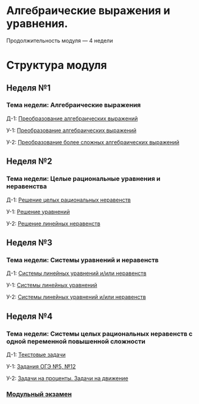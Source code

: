 # Алгебраические выражения и уравнения.

Продолжительность модуля — 4 недели

# Структура модуля

## Неделя №1

### Тема недели: Алгебраические выражения

Д-1: [Преобразование алгебраических выражений](./components/homework/homework-1.md)

У-1: [Преобразование алгебраических выражений](./components/class/class-1.md)

У-2: [Преобразование более сложных алгебраических выражений](./components/class/class-2.md)



## Неделя №2

### Тема недели: Целые рациональные уравнения и неравенства

Д-1: [Решение целых рациональных неравенств](./components/homework/homework-1.md)

У-1: [Решение уравнений](./components/class/class-1.md)

У-2: [Решение линейных неравенств](./components/class/class-2.md)

## Неделя №3

### Тема недели: Системы уравнений и неравенств

Д-1: [Системы линейных уравнений и/или неравенств](./components/homework/homework-1.md)

У-1: [Системы линейных уравнений](./components/class/class-1.md)

У-2: [Системы линейных уравнений и/или неравенств](./components/class/class-2.md)


## Неделя №4

### Тема недели: Системы целых рациональных неравенств с одной переменной повышенной сложности

Д-1: [Текстовые задачи](./components/homework/homework-1.md)

У-1: [Задания ОГЭ №5, №12](./components/class/class-1.md)

У-2: [Задачи на проценты. Задачи на движение](./components/class/class-2.md)

### [Модульный экзамен ](./components/exam/exam-1.md)